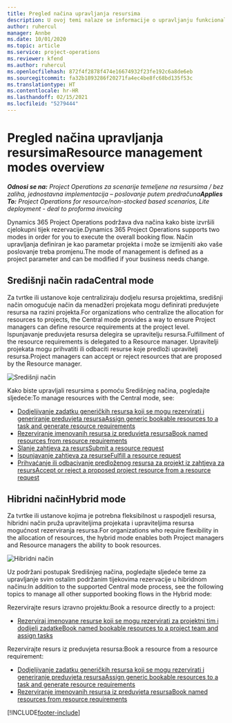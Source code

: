 ```yaml
---
title: Pregled načina upravljanja resursima
description: U ovoj temi nalaze se informacije o upravljanju funkcionalnošću resursa u aplikaciji Dynamics 365 Project Operations.
author: ruhercul
manager: Annbe
ms.date: 10/01/2020
ms.topic: article
ms.service: project-operations
ms.reviewer: kfend
ms.author: ruhercul
ms.openlocfilehash: 872f4f2878f474e16674932f23fe192c6a8de6eb
ms.sourcegitcommit: fa32b1893286f20271fa4ec4be8fc68bd135f53c
ms.translationtype: HT
ms.contentlocale: hr-HR
ms.lasthandoff: 02/15/2021
ms.locfileid: "5279444"
---
```

# <a name="resource-management-modes-overview"></a><span data-ttu-id="08803-103">Pregled načina upravljanja resursima</span><span class="sxs-lookup"><span data-stu-id="08803-103">Resource management modes overview</span></span>

<span data-ttu-id="08803-104">_**Odnosi se na:** Project Operations za scenarije temeljene na resursima / bez zaliha, jednostavna implementacija – poslovanje putem predračuna_</span><span class="sxs-lookup"><span data-stu-id="08803-104">_**Applies To:** Project Operations for resource/non-stocked based scenarios, Lite deployment - deal to proforma invoicing_</span></span>


<span data-ttu-id="08803-105">Dynamics 365 Project Operations podržava dva načina kako biste izvršili cjelokupni tijek rezervacije.</span><span class="sxs-lookup"><span data-stu-id="08803-105">Dynamics 365 Project Operations supports two modes in order for you to execute the overall booking flow.</span></span> <span data-ttu-id="08803-106">Način upravljanja definiran je kao parametar projekta i može se izmijeniti ako vaše poslovanje treba promjenu.</span><span class="sxs-lookup"><span data-stu-id="08803-106">The mode of management is defined as a project parameter and can be modified if your business needs change.</span></span>    

## <a name="central-mode"></a><span data-ttu-id="08803-107">Središnji način rada</span><span class="sxs-lookup"><span data-stu-id="08803-107">Central mode</span></span>
<span data-ttu-id="08803-108">Za tvrtke ili ustanove koje centraliziraju dodjelu resursa projektima, središnji način omogućuje način da menadžeri projekata mogu definirati preduvjete resursa na razini projekta.</span><span class="sxs-lookup"><span data-stu-id="08803-108">For organizations who centralize the allocation for resources to projects, the Central mode provides a way to ensure Project managers can define resource requirements at the project level.</span></span> <span data-ttu-id="08803-109">Ispunjavanje preduvjeta resursa delegira se upravitelju resursa.</span><span class="sxs-lookup"><span data-stu-id="08803-109">Fulfillment of the resource requirements is delegated to a Resource manager.</span></span> <span data-ttu-id="08803-110">Upravitelji projekata mogu prihvatiti ili odbaciti resurse koje predloži upravitelj resursa.</span><span class="sxs-lookup"><span data-stu-id="08803-110">Project managers can accept or reject resources that are proposed by the Resource manager.</span></span>

![Središnji način](./media/resource-management-central.png)

<span data-ttu-id="08803-112">Kako biste upravljali resursima s pomoću Središnjeg načina, pogledajte sljedeće:</span><span class="sxs-lookup"><span data-stu-id="08803-112">To manage resources with the Central mode, see:</span></span>

- [<span data-ttu-id="08803-113">Dodjeljivanje zadatku generičkih resursa koji se mogu rezervirati i generiranje preduvjeta resursa</span><span class="sxs-lookup"><span data-stu-id="08803-113">Assign generic bookable resources to a task and generate resource requirements</span></span>](https://docs.microsoft.com/dynamics365/project-service/assign-generic-bookable-resource)
- [<span data-ttu-id="08803-114">Rezerviranje imenovanih resursa iz preduvjeta resursa</span><span class="sxs-lookup"><span data-stu-id="08803-114">Book named resources from resource requirements</span></span>](https://docs.microsoft.com/dynamics365/project-service/book-named-resource)
- [<span data-ttu-id="08803-115">Slanje zahtjeva za resurs</span><span class="sxs-lookup"><span data-stu-id="08803-115">Submit a resource request</span></span>](https://docs.microsoft.com/dynamics365/project-service/submit-resource-request)
- [<span data-ttu-id="08803-116">Ispunjavanje zahtjeva za resurse</span><span class="sxs-lookup"><span data-stu-id="08803-116">Fulfill a resource request</span></span>](https://docs.microsoft.com/dynamics365/project-service/resource-management-fulfill-requests)
- [<span data-ttu-id="08803-117">Prihvaćanje ili odbacivanje predloženog resursa za projekt iz zahtjeva za resurs</span><span class="sxs-lookup"><span data-stu-id="08803-117">Accept or reject a proposed project resource from a resource request</span></span>](https://docs.microsoft.com/dynamics365/project-service/accept-reject-proposed-resource)

## <a name="hybrid-mode"></a><span data-ttu-id="08803-118">Hibridni način</span><span class="sxs-lookup"><span data-stu-id="08803-118">Hybrid mode</span></span>
<span data-ttu-id="08803-119">Za tvrtke ili ustanove kojima je potrebna fleksibilnost u raspodjeli resursa, hibridni način pruža upraviteljima projekata i upraviteljima resursa mogućnost rezerviranja resursa.</span><span class="sxs-lookup"><span data-stu-id="08803-119">For organizations who require flexibility in the allocation of resources, the hybrid mode enables both Project managers and Resource managers the ability to book resources.</span></span>

![Hibridni način](./media/resource-management-hybrid.png)

<span data-ttu-id="08803-121">Uz podržani postupak Središnjeg načina, pogledajte sljedeće teme za upravljanje svim ostalim podržanim tijekovima rezervacije u hibridnom načinu:</span><span class="sxs-lookup"><span data-stu-id="08803-121">In addition to the supported Central mode process, see the following topics to manage all other supported booking flows in the Hybrid mode:</span></span>

<span data-ttu-id="08803-122">Rezervirajte resurs izravno projektu:</span><span class="sxs-lookup"><span data-stu-id="08803-122">Book a resource directly to a project:</span></span>
- [<span data-ttu-id="08803-123">Rezerviraj imenovane resurse koji se mogu rezervirati za projektni tim i dodijeli zadatke</span><span class="sxs-lookup"><span data-stu-id="08803-123">Book named bookable resources to a project team and assign tasks</span></span>](https://docs.microsoft.com/dynamics365/project-service/assign-named-bookable-resource)

<span data-ttu-id="08803-124">Rezervirajte resurs iz preduvjeta resursa:</span><span class="sxs-lookup"><span data-stu-id="08803-124">Book a resource from a resource requirement:</span></span>
- [<span data-ttu-id="08803-125">Dodjeljivanje zadatku generičkih resursa koji se mogu rezervirati i generiranje preduvjeta resursa</span><span class="sxs-lookup"><span data-stu-id="08803-125">Assign generic bookable resources to a task and generate resource requirements</span></span>](https://docs.microsoft.com/dynamics365/project-service/assign-generic-bookable-resource)
- [<span data-ttu-id="08803-126">Rezerviranje imenovanih resursa iz preduvjeta resursa</span><span class="sxs-lookup"><span data-stu-id="08803-126">Book named resources from resource requirements</span></span>](https://docs.microsoft.com/dynamics365/project-service/book-named-resource)


[!INCLUDE[footer-include](../includes/footer-banner.md)]